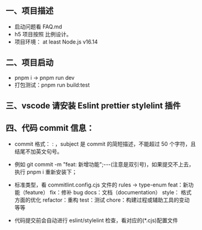 ## 一、项目描述

- 启动问题看 FAQ.md
- h5 项目按照 比例设计。
- 项目环境： at least Node.js v16.14

## 二、项目启动

- pnpm i -> pnpm run dev
- 打包测试：pnpm run build:test

## 三、vscode 请安装 Eslint prettier stylelint 插件

## 四、代码 commit 信息：

- commit 格式： <type>: <subject> ，subject 是 commit 的简短描述，不能超过 50 个字符，且结尾不加英文句号。
- 例如 git commit -m "feat: 新增功能";---(注意是双引号)，如果提交不上去，执行 pnpm i 重新安装下；
- 标准类型，看 commitlint.config.cjs 文件的 rules -> type-enum
  feat：新功能（feature）
  fix：修补 bug
  docs：文档（documentation）
  style： 格式方面的优化
  refactor：重构
  test：测试
  chore：构建过程或辅助工具的变动
  等等

- 代码提交前会自动进行 eslint/stylelint 检查，看对应的(\*.cjs)配置文件

